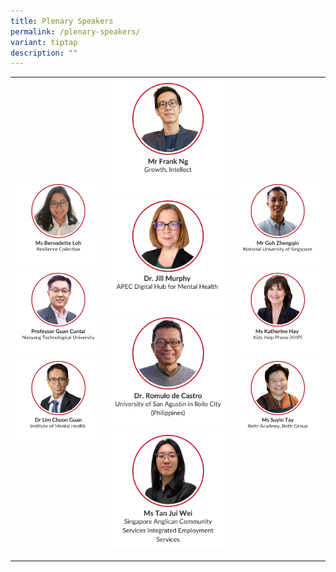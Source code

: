 ```yaml
---
title: Plenary Speakers
permalink: /plenary-speakers/
variant: tiptap
description: ""
---
```

<table style="minWidth: 75px">
<colgroup>
<col>
<col>
<col>
</colgroup>
<tbody>
<tr>
<th rowspan="1" colspan="1"><a class="isomer-image-wrapper" href="/bernadette-loh/"><img style="width: 100%" height="auto" width="100%" alt="" src="/images/SMHC 2025 Speakers/1_Thumbnail_Ms_Bernadette_Loh.png"></a>
<a class="isomer-image-wrapper" href="/guan-cuntai/">
<img style="width: 100%" height="auto" width="100%" alt="" src="/images/SMHC 2025 Speakers/Thumbnail_Professor_Guan_Cuntai.png">
</a><a class="isomer-image-wrapper" href="/lim-choon-guan/"><img style="width: 100%" height="auto" width="100%" alt="" src="/images/SMHC 2025 Speakers/Thumbnail_Dr_Lim_Choon_Guan.png"></a>
<p></p>
</th>
<th rowspan="1" colspan="1"><a class="isomer-image-wrapper" href="/frank-ng/"><img style="width: 100%" height="auto" width="100%" alt="" src="/images/SMHC 2025 Speakers/Thumbnail_Mr_Frank_Ng.png"></a>
<a class="isomer-image-wrapper" href="/jill-murphy/">
<img style="width: 100%" height="auto" width="100%" alt="" src="/images/SMHC 2025 Speakers/Thumbnail_Dr_Jill_Murphy.png">
</a><a class="isomer-image-wrapper" href="/romulo-de-castro/"><img style="width: 100%" height="auto" width="100%" alt="" src="/images/SMHC 2025 Speakers/Thumbnail_Dr_Romulo_de_Castro.png"></a>
<a class="isomer-image-wrapper" href="/tan-jui-wei/">
<img style="width: 100%" height="auto" width="100%" alt="" src="/images/SMHC 2025 Speakers/Thumbnail_Ms_Tan_Jui_Wei.png">
</a>
<p></p>
<p></p>
<p></p>
</th>
<th rowspan="1" colspan="1"><a class="isomer-image-wrapper" href="/goh-zhengqin/"><img style="width: 100%" height="auto" width="100%" alt="" src="/images/SMHC 2025 Speakers/Thumbnail_Mr_Goh_Zhengqin.png"></a>
<a class="isomer-image-wrapper" href="/katherine-hay/">
<img style="width: 100%" height="auto" width="100%" alt="" src="/images/SMHC 2025 Speakers/Thumbnail_Ms_Katherine_Hay.png">
</a><a class="isomer-image-wrapper" href="/suyin-tay/"><img style="width: 100%" height="auto" width="100%" alt="" src="/images/SMHC 2025 Speakers/Thumbnail_Ms_Suyin_Tay.png"></a>
<p></p>
<p></p>
<p></p>
</th>
</tr>
</tbody>
</table>
<p></p>